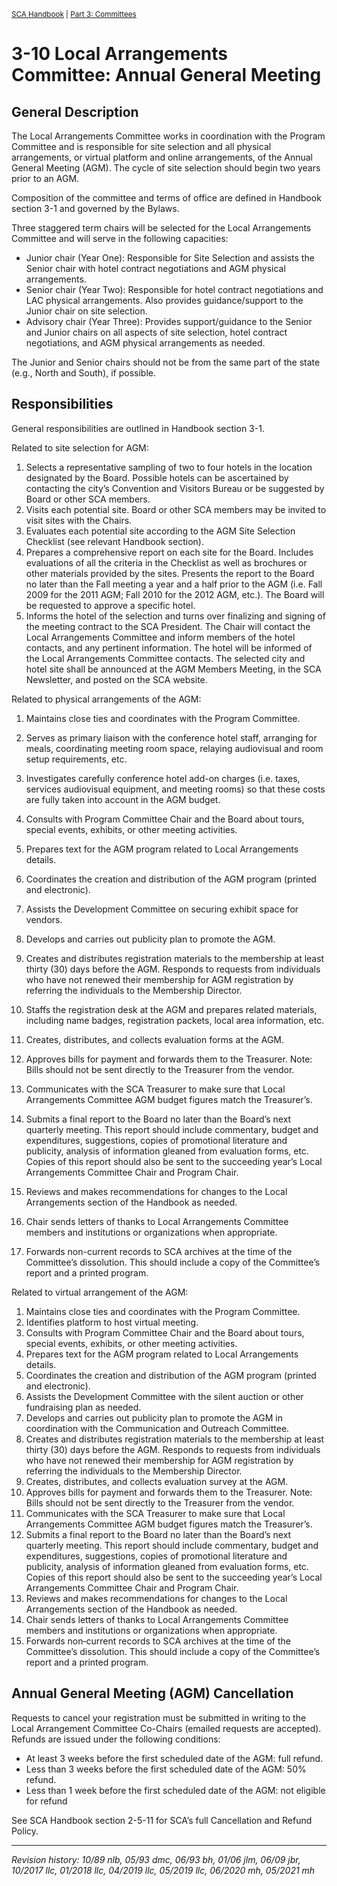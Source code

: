 <sup>[SCA Handbook](/sca-handbook/index.html) | [Part 3: Committees](../03_committees/index.html)</sup> 

# 3-10 Local Arrangements Committee: Annual General Meeting

## General Description

The Local Arrangements Committee works in coordination with the Program Committee and is responsible for site selection and all physical arrangements, or virtual platform and online arrangements, of the Annual General Meeting (AGM). The cycle of site selection should begin two years prior to an AGM.

Composition of the committee and terms of office are defined in Handbook section 3-1 and governed by the Bylaws.

Three staggered term chairs will be selected for the Local Arrangements Committee and will serve in the following capacities:
- Junior chair (Year One): Responsible for Site Selection and assists the Senior chair with hotel contract negotiations and AGM physical arrangements.
- Senior chair (Year Two): Responsible for hotel contract negotiations and LAC physical arrangements. Also provides guidance/support to the Junior chair on site selection.
- Advisory chair (Year Three): Provides support/guidance to the Senior and Junior chairs on all aspects of site selection, hotel contract negotiations, and AGM physical arrangements as needed.

The Junior and Senior chairs should not be from the same part of the state (e.g., North and South), if possible.

## Responsibilities

General responsibilities are outlined in Handbook section 3-1.

Related to site selection for AGM:

1. Selects a representative sampling of two to four hotels in the location designated by the Board. Possible hotels can be ascertained by contacting the city’s Convention and Visitors Bureau or be suggested by Board or other SCA members.
2. Visits each potential site. Board or other SCA members may be invited to visit sites with the Chairs.
3. Evaluates each potential site according to the AGM Site Selection Checklist (see relevant Handbook section).
4. Prepares a comprehensive report on each site for the Board. Includes evaluations of all the criteria in the Checklist as well as brochures or other materials provided by the sites. Presents the report to the Board no later than the Fall meeting a year and a half prior to the AGM (i.e. Fall 2009 for the 2011 AGM; Fall 2010 for the 2012 AGM, etc.). The Board will be requested to approve a specific hotel.
5. Informs the hotel of the selection and turns over finalizing and signing of the meeting contract to the SCA President. The Chair will contact the Local Arrangements Committee and inform members of the hotel contacts, and any pertinent information. The hotel will be informed of the Local Arrangements Committee contacts. The selected city and hotel site shall be announced at the AGM Members Meeting, in the SCA Newsletter, and posted on the SCA website.

Related to physical arrangements of the AGM:

1. Maintains close ties and coordinates with the Program Committee.

2. Serves as primary liaison with the conference hotel staff, arranging for meals, coordinating meeting room space, relaying audiovisual and room setup requirements, etc.

3. Investigates carefully conference hotel add-on charges (i.e. taxes, services audiovisual equipment, and meeting rooms) so that these costs are fully taken into account in the AGM budget.

4. Consults with Program Committee Chair and the Board about tours, special events, exhibits, or other meeting activities.

5. Prepares text for the AGM program related to Local Arrangements details.

6. Coordinates the creation and distribution of the AGM program (printed and electronic). 

7. Assists the Development Committee on securing exhibit space for vendors.

8. Develops and carries out publicity plan to promote the AGM.

9. Creates and distributes registration materials to the membership at least thirty (30) days before the AGM. Responds to requests from individuals who have not renewed their membership for AGM registration by referring the individuals to the Membership Director.

10. Staffs the registration desk at the AGM and prepares related materials, including name badges, registration packets, local area information, etc.

11.	Creates, distributes, and collects evaluation forms at the AGM.

12.	Approves bills for payment and forwards them to the Treasurer. Note: Bills should not be sent directly to the Treasurer from the vendor.

13.	Communicates with the SCA Treasurer to make sure that Local Arrangements Committee AGM budget figures match the Treasurer’s.

14.	Submits a final report to the Board no later than the Board’s next quarterly meeting. This report should include commentary, budget and expenditures, suggestions, copies of promotional literature and publicity, analysis of information gleaned from evaluation forms, etc. Copies of this report should also be sent to the succeeding year’s Local Arrangements Committee Chair and Program Chair.

15.	Reviews and makes recommendations for changes to the Local Arrangements section of the Handbook as needed.

16.	Chair sends letters of thanks to Local Arrangements Committee members and institutions or organizations when appropriate.

17.	Forwards non-current records to SCA archives at the time of the Committee’s dissolution. This should include a copy of the Committee’s report and a printed program.

Related to virtual arrangement of the AGM:

1.	Maintains close ties and coordinates with the Program Committee.
2.	Identifies platform to host virtual meeting.
3.	Consults with Program Committee Chair and the Board about tours, special events, exhibits, or other meeting activities.
4.	Prepares text for the AGM program related to Local Arrangements details.
5.	Coordinates the creation and distribution of the AGM program (printed and electronic).
6.	Assists the Development Committee with the silent auction or other fundraising plan as needed.
7.	Develops and carries out publicity plan to promote the AGM in coordination with the Communication and Outreach Committee.
8.	Creates and distributes registration materials to the membership at least thirty (30) days before the AGM. Responds to requests from individuals who have not renewed their membership for AGM registration by referring the individuals to the Membership Director.
9.	Creates, distributes, and collects evaluation survey at the AGM.
10.	Approves bills for payment and forwards them to the Treasurer. Note: Bills should not be sent directly to the Treasurer from the vendor.
11.	Communicates with the SCA Treasurer to make sure that Local Arrangements Committee AGM budget figures match the Treasurer’s.
12.	Submits a final report to the Board no later than the Board’s next quarterly meeting. This report should include commentary, budget and expenditures, suggestions, copies of promotional literature and publicity, analysis of information gleaned from evaluation forms, etc. Copies of this report should also be sent to the succeeding year’s Local Arrangements Committee Chair and Program Chair.
13.	Reviews and makes recommendations for changes to the Local Arrangements section of the Handbook as needed.
14.	Chair sends letters of thanks to Local Arrangements Committee members and institutions or organizations when appropriate.
15.	Forwards non‐current records to SCA archives at the time of the Committee’s dissolution. This should include a copy of the Committee’s report and a printed program.

## Annual General Meeting (AGM) Cancellation

Requests to cancel your registration must be submitted in writing to the Local Arrangement Committee Co-Chairs (emailed requests are accepted). Refunds are issued under the following conditions:
- At least 3 weeks before the first scheduled date of the AGM: full refund. 
- Less than 3 weeks before the first scheduled date of the AGM: 50% refund.
- Less than 1 week before the first scheduled date of the AGM: not eligible for refund

See SCA Handbook section 2-5-11 for SCA’s full Cancellation and Refund Policy.

***

_Revision history: 10/89 nlb, 05/93 dmc, 06/93 bh, 01/06 jlm, 06/09 jbr, 10/2017 llc, 01/2018 llc, 04/2019 llc, 05/2019 llc, 06/2020 mh, 05/2021 mh_
